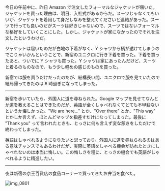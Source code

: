 今日の午前中に、昨日 Amazon で注文したフォーマルなジャケットが届いた。ジャケットを買った理由は、明日、入社式があるからだ。スーツじゃなくてもいいが、ジャケットを着用して身だしなみを整えてくださいと連絡があった。スーツで行っても良いのだがスーツは好きじゃないので、スーツではないフォーマルな格好をしていくことにした。しかし、ジャケットが家になかったのでそれを注文したというわけだ。

ジャケットは届いたのだが白地の下着がなく、Y シャツから柄が透けてしまうのでこりゃいかんということで、新宿のユニクロに行き下着を買った。下着を買ったあと、ついでに Y シャツも買った。Y シャツは家にあったんだけど、スーツと着るのものなので、もう少し軽めの感じのものを買った。

新宿では服を買うだけだったのだが、結構長い間、ユニクロで服を見ていたので結局帰ってきたのは 8 時過ぎになってしまった。

***

新宿を歩いていたら、外国人に道を尋ねられた。Google マップを見せてなんとか道を教えることはできたのだが、英語が全くしゃべれなくてとても不甲斐ないというか悔しかった。"We are here..." とか、"Over there" とか、"This way" とかしか言えず、ほとんどマップを指差すだけになってしまった。最後に "Thank you" って言われたときも、とっさに何も言えず変な頷きをしただけで終わってしまった。

英語はしゃべれるようになりたいと思っており、外国人に道を尋ねられるのはある意味チャンスでもあるわけだが、実際に英語をしゃべる機会が訪れたときにしゃべれないのは本当に悔しい。この悔しさを糧に、とっさの機会でも英語がしゃべれるように精進したい。

***

夜は新宿の京王百貨店の食品コーナーで買ってきたお弁当を食べた。

![img_0801](https://noraworld.github.io/box-bulbasaur/2018/04/img_0801.jpg)
